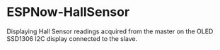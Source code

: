 # ESPNow-HallSensor
Displaying Hall Sensor readings acquired from the master on the OLED SSD1306 I2C display connected to the slave.
